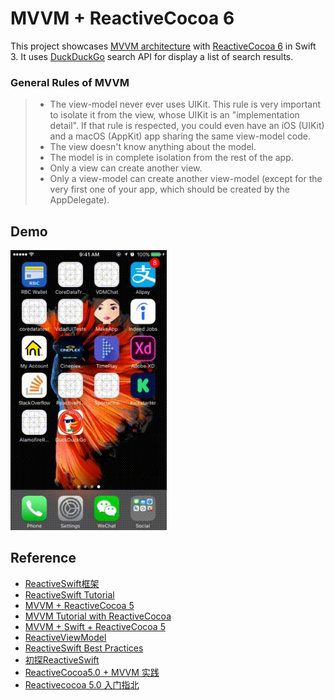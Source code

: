 # MVVM + ReactiveCocoa 6
This project showcases [MVVM architecture](https://msdn.microsoft.com/en-us/library/hh848246.aspx) with [ReactiveCocoa 6](https://github.com/ReactiveCocoa/ReactiveCocoa) in Swift 3. It uses [DuckDuckGo](https://duckduckgo.com/) search API for display a list of search results.

### General Rules of MVVM
> - The view-model never ever uses UIKit. This rule is very important to isolate it from the view, whose UIKit is an "implementation detail". If that rule is respected, you could even have an iOS (UIKit) and a macOS (AppKit) app sharing the same view-model code.
> - The view doesn't know anything about the model.
> - The model is in complete isolation from the rest of the app.
> - Only a view can create another view.
> - Only a view-model can create another view-model (except for the very first one of your app, which should be created by the AppDelegate).

## Demo
<img src="./demo.gif" width="250px"/>

## Reference 
- [ReactiveSwift框架](http://www.ios5.online/ios/ioskf/ioskfzh/201703/77895.html)
- [ReactiveSwift Tutorial](http://www.dongcoder.com/detail-445414.html)
- [MVVM + ReactiveCocoa 5](https://blog.joanzapata.com/mvvm-reactivecocoa-5/)
- [MVVM Tutorial with ReactiveCocoa](https://www.raywenderlich.com/74106/mvvm-tutorial-with-reactivecocoa-part-1)
- [MVVM + Swift + ReactiveCocoa 5](https://medium.com/@hilmarbirgir/mvvm-swift-reactivecocoa-5-44274edaa56e)
- [ReactiveViewModel](https://github.com/ReactiveCocoa/ReactiveViewModel)
- [ReactiveSwift Best Practices](https://github.com/ReactiveCocoa/ReactiveSwift/blob/master/Documentation/APIContracts.md#best-practices)
- [初探ReactiveSwift](http://blog.luckymore.wang/2017/03/01/MVVM-ReactiveSwift-ReactiveCocoa/)
- [ReactiveCocoa5.0 + MVVM 实践](http://blog.luckymore.wang/2017/03/10/ReactiveCocoa-5-0-MVVM-DEMO/)
- [Reactivecocoa 5.0 入门指北](http://www.qingpingshan.com/rjbc/ios/204766.html)
